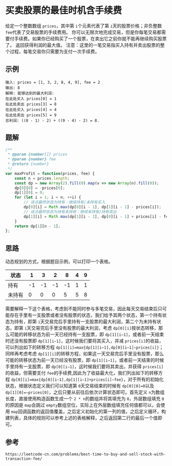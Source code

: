 # 买卖股票的最佳时机含手续费

给定一个整数数组 `prices`，其中第 `i`个元素代表了第 `i`天的股票价格；非负整数 `fee`代表了交易股票的手续费用。
你可以无限次地完成交易，但是你每笔交易都需要付手续费。如果你已经购买了一个股票，在卖出它之前你就不能再继续购买股票了。
返回获得利润的最大值。
注意：这里的一笔交易指买入持有并卖出股票的整个过程，每笔交易你只需要为支付一次手续费。

## 示例

```
输入: prices = [1, 3, 2, 8, 4, 9], fee = 2
输出: 8
解释: 能够达到的最大利润:  
在此处买入 prices[0] = 1
在此处卖出 prices[3] = 8
在此处买入 prices[4] = 4
在此处卖出 prices[5] = 9
总利润: ((8 - 1) - 2) + ((9 - 4) - 2) = 8.
```

## 题解

```javascript
/**
 * @param {number[]} prices
 * @param {number} fee
 * @return {number}
 */
var maxProfit = function(prices, fee) {
    const n = prices.length;
    const dp = new Array(2).fill(0).map(v => new Array(n).fill(0));
    dp[0][0] = -prices[0];
    dp[1][0] = 0;
    for (let i = 1; i < n; ++i) {
        // 该点最终状态为持有：继续持有/未持有买入
        dp[0][i] = Math.max(dp[0][i - 1], dp[1][i - 1] - prices[i]);
        // 该点最终状态为持有未持有：继续未持有/持有卖出
        dp[1][i] = Math.max(dp[1][i - 1], dp[0][i - 1] + prices[i] - fee);
    }
    return dp[1][n - 1];
};
```

## 思路

动态规划的方式，根据题目示例，可以打印一个表格。

| 状态   | 1  | 3  | 2  | 8  | 4 | 9 |
| ------ | -- | -- | -- | -- | - | - |
| 持有   | -1 | -1 | -1 | -1 | 1 | 1 |
| 未持有 | 0  | 0  | 0  | 5  | 5 | 8 |

需要解释一下这个表格，考虑到不能同时参与多笔交易，因此每天交易结束后只可能存在手里有一支股票或者没有股票的状态，我们给予其两个状态，第一个持有状态为持有，即第 `i`天交易完后手里持有一支股票的最大利润，第二个为未持有状态，即第 `i`天交易完后手里没有股票的最大利润，考虑 `dp[0][i]`按状态转移，那么可能的转移状态为前一天已经持有一支股票，即 `dp[1][i−1]`，或者前一天结束时还没有股票即 `dp[1][i−1]`，这时候我们要将其买入，并减 `prices[i]`的收益，可以列出如下的转移方程 `dp[1][i]=max{dp[1][i−1],dp[0][i−1]−prices[i]}`；同样再考虑考虑 `dp[1][i]`的转移方程，如果这一天交易完后手里没有股票，那么可能的转移状态为前一天已经没有股票，即 `dp[1][i−1]`，或者前一天结束的时候手里持有一支股票，即 `dp[0][i−1]`，这时候我们要将其卖出，并获得 `prices[i]`的收益，但需要支付 `fee`的手续费,因此为了收益最大化，我们列出如下的转移方程 `dp[0][i]=max{dp[0][i−1],dp[1][i−1]+prices[i]−fee}`，对于所有的初始化状态，根据状态定义我们可以知道第 `0`天交易结束的时候有 `dp[0][0]=0`以及 `dp[1][0]=−prices[0]`，之后只要从前往后依次计算状态即可。首先定义 `n`为数组长度，直接使用构造函数生成一个 `2 * n`的数组并将其填充为 `0`，外层数组填充 `0`的原因是 `map`会跳过 `empty`数组空位，实际上在外层数组填充任何值都可以，会使用 `map`回调函数的返回值覆盖，之后定义初始化的第一列的值，之后定义循环，构建列表，具体的规则可以参考上述的表格解释，之后返回第二行的最后一个值即可。

## 参考

```
https://leetcode-cn.com/problems/best-time-to-buy-and-sell-stock-with-transaction-fee/
```
